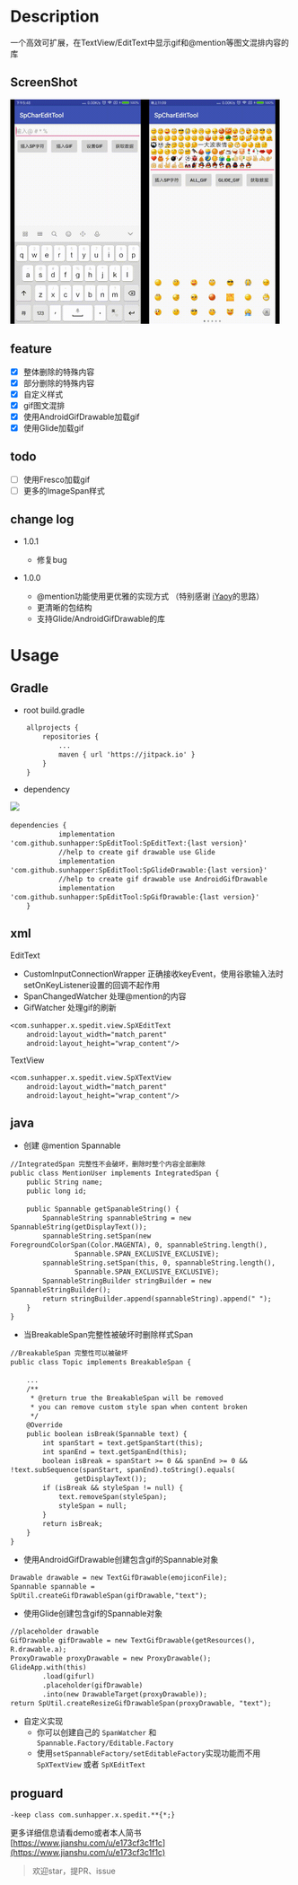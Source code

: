 # Description

一个高效可扩展，在TextView/EditText中显示gif和@mention等图文混排内容的库


## ScreenShot

<img src="artworks/fullSp.gif" width = "240" height = "400" alt="ScreenShot"  /><img src="artworks/emojiSp.gif" width = "240" height = "400" alt="ScreenShot"  />

## feature

- [x] 整体删除的特殊内容
- [x] 部分删除的特殊内容
- [x] 自定义样式 
- [x] gif图文混排
- [x] 使用AndroidGifDrawable加载gif
- [x] 使用Glide加载gif

## todo 

- [ ] 使用Fresco加载gif
- [ ] 更多的ImageSpan样式

## change log  

* 1.0.1
    * 修复bug

* 1.0.0 
    * @mention功能使用更优雅的实现方式 （特别感谢 [iYaoy](https://github.com/iYaoy/easy_at)的思路）
    * 更清晰的包结构
    * 支持Glide/AndroidGifDrawable的库

# Usage

## Gradle  

* root build.gradle

```
	allprojects {
		repositories {
			...
			maven { url 'https://jitpack.io' }
		}
	}
```
* dependency

[![](https://jitpack.io/v/sunhapper/SpEditTool.svg)](https://jitpack.io/#sunhapper/SpEditTool)
```
dependencies {
	        implementation 'com.github.sunhapper:SpEditTool:SpEditText:{last version}'
	        //help to create gif drawable use Glide
	        implementation 'com.github.sunhapper:SpEditTool:SpGlideDrawable:{last version}'
	        //help to create gif drawable use AndroidGifDrawable
	        implementation 'com.github.sunhapper:SpEditTool:SpGifDrawable:{last version}'
	}
```

## xml

EditText
* CustomInputConnectionWrapper 正确接收keyEvent，使用谷歌输入法时setOnKeyListener设置的回调不起作用
* SpanChangedWatcher 处理@mention的内容
* GifWatcher 处理gif的刷新
```
<com.sunhapper.x.spedit.view.SpXEditText
    android:layout_width="match_parent"
    android:layout_height="wrap_content"/>
```
TextView
```
<com.sunhapper.x.spedit.view.SpXTextView
    android:layout_width="match_parent"
    android:layout_height="wrap_content"/>
```

## java

* 创建 @mention Spannable
```
//IntegratedSpan 完整性不会破坏，删除时整个内容全部删除
public class MentionUser implements IntegratedSpan {
    public String name;
    public long id;

    public Spannable getSpanableString() {
        SpannableString spannableString = new SpannableString(getDisplayText());
        spannableString.setSpan(new ForegroundColorSpan(Color.MAGENTA), 0, spannableString.length(),
                Spannable.SPAN_EXCLUSIVE_EXCLUSIVE);
        spannableString.setSpan(this, 0, spannableString.length(),
                Spannable.SPAN_EXCLUSIVE_EXCLUSIVE);
        SpannableStringBuilder stringBuilder = new SpannableStringBuilder();
        return stringBuilder.append(spannableString).append(" ");
    }
}
```


* 当BreakableSpan完整性被破坏时删除样式Span
```
//BreakableSpan 完整性可以被破坏
public class Topic implements BreakableSpan {

    ...
    /**
     * @return true the BreakableSpan will be removed
     * you can remove custom style span when content broken
     */
    @Override
    public boolean isBreak(Spannable text) {
        int spanStart = text.getSpanStart(this);
        int spanEnd = text.getSpanEnd(this);
        boolean isBreak = spanStart >= 0 && spanEnd >= 0 && !text.subSequence(spanStart, spanEnd).toString().equals(
                getDisplayText());
        if (isBreak && styleSpan != null) {
            text.removeSpan(styleSpan);
            styleSpan = null;
        }
        return isBreak;
    }
}
```

* 使用AndroidGifDrawable创建包含gif的Spannable对象
```
Drawable drawable = new TextGifDrawable(emojiconFile);
Spannable spannable = SpUtil.createGifDrawableSpan(gifDrawable,"text");
```

* 使用Glide创建包含gif的Spannable对象
```
//placeholder drawable
GifDrawable gifDrawable = new TextGifDrawable(getResources(), R.drawable.a);
ProxyDrawable proxyDrawable = new ProxyDrawable();
GlideApp.with(this)
        .load(gifurl)
        .placeholder(gifDrawable)
        .into(new DrawableTarget(proxyDrawable));
return SpUtil.createResizeGifDrawableSpan(proxyDrawable, "text");
```

* 自定义实现  
    * 你可以创建自己的 `SpanWatcher` 和 `Spannable.Factory/Editable.Factory `
    * 使用`setSpannableFactory/setEditableFactory`实现功能而不用`SpXTextView` 或者 `SpXEditText`

## proguard

```
-keep class com.sunhapper.x.spedit.**{*;}
```

更多详细信息请看demo或者本人简书[https://www.jianshu.com/u/e173cf3c1f1c](https://www.jianshu.com/u/e173cf3c1f1c)


> 欢迎star，提PR、issue